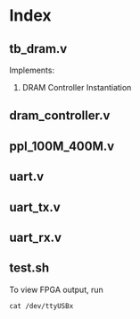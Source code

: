 # Index

## tb_dram.v
Implements:
1. DRAM Controller Instantiation

## dram_controller.v


## ppl_100M_400M.v



## uart.v



## uart_tx.v



## uart_rx.v


## test.sh

To view FPGA output, run 
```
cat /dev/ttyUSBx
```
